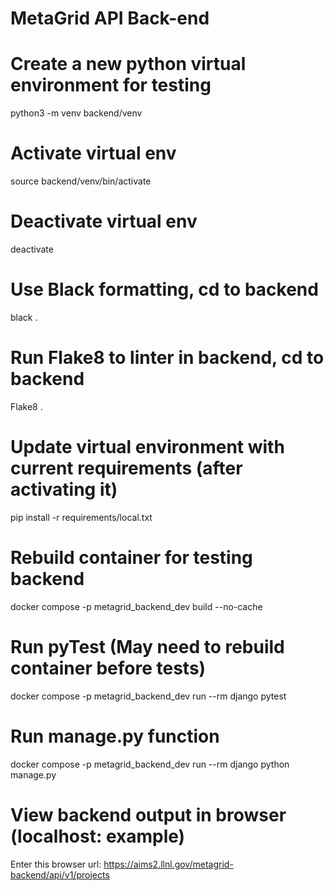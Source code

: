 # MetaGrid API Back-end

# Create a new python virtual environment for testing
python3 -m venv backend/venv

# Activate virtual env
source backend/venv/bin/activate

# Deactivate virtual env
deactivate

# Use Black formatting, cd to backend
black .

# Run Flake8 to linter in backend, cd to backend
Flake8 .

# Update virtual environment with current requirements (after activating it)
pip install -r requirements/local.txt

# Rebuild container for testing backend
docker compose -p metagrid_backend_dev build --no-cache

# Run pyTest (May need to rebuild container before tests)
docker compose -p metagrid_backend_dev run --rm django pytest

# Run manage.py function
docker compose -p metagrid_backend_dev run --rm django python manage.py <function>

# View backend output in browser (localhost: example)

Enter this browser url: https://aims2.llnl.gov/metagrid-backend/api/v1/projects